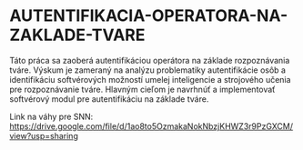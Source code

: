 # AUTENTIFIKACIA-OPERATORA-NA-ZAKLADE-TVARE
Táto práca sa zaoberá autentifikáciou operátora na základe rozpoznávania tváre. Výskum je zameraný na analýzu problematiky autentifikácie osôb a identifikáciu softvérových možností umelej inteligencie a strojového učenia pre rozpoznávanie tváre. Hlavným cieľom je navrhnúť a implementovať softvérový modul pre autentifikáciu na základe tváre.


Link na váhy pre SNN: https://drive.google.com/file/d/1ao8to5OzmakaNokNbzjKHWZ3r9PzGXCM/view?usp=sharing
